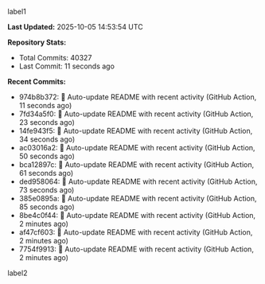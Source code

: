 
label1 
<!-- ACTIVITY_START -->
**Last Updated:** 2025-10-05 14:53:54 UTC

**Repository Stats:**
- Total Commits: 40327
- Last Commit: 11 seconds ago

**Recent Commits:**
- 974b8b372: 🤖 Auto-update README with recent activity (GitHub Action, 11 seconds ago)
- 7fd34a5f0: 🤖 Auto-update README with recent activity (GitHub Action, 23 seconds ago)
- 14fe943f5: 🤖 Auto-update README with recent activity (GitHub Action, 34 seconds ago)
- ac03016a2: 🤖 Auto-update README with recent activity (GitHub Action, 50 seconds ago)
- bca12897c: 🤖 Auto-update README with recent activity (GitHub Action, 61 seconds ago)
- ded958064: 🤖 Auto-update README with recent activity (GitHub Action, 73 seconds ago)
- 385e0895a: 🤖 Auto-update README with recent activity (GitHub Action, 85 seconds ago)
- 8be4c0f44: 🤖 Auto-update README with recent activity (GitHub Action, 2 minutes ago)
- af47cf603: 🤖 Auto-update README with recent activity (GitHub Action, 2 minutes ago)
- 7754f9913: 🤖 Auto-update README with recent activity (GitHub Action, 2 minutes ago)
<!-- ACTIVITY_END -->

label2
